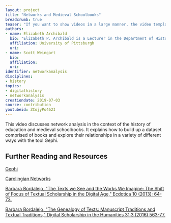 ```yaml
---
layout: project
title: "Networks and Medieval Schoolbooks"
breadcrumb: true
teaser: "If you want to show videos in a large manner, the video template is the right choice."
authors: 
- name: Elizabeth Archibald
  bio: "Elizabeth P. Archibald is a Lecturer in the Department of History at the University of Pittsburgh. Her research focuses on the history of education in medieval Europe and the history of the book, and she is the author of articles and chapters on these subjects as well as Ask the Past: Pertinent and Impertinent Advice from Yesteryear (2015)."
  affiliation: University of Pittsburgh
  uri:
- name: Scott Weingart
  bio:
  affiliation:
  uri:
identifier: networkanalysis
disciplines: 
- history
topics:
- digitalhistory
- networkanalysis
creationdate: 2019-07-03
source: contribution
youtubeid: ZCojyPo462I
---
```



This video discusses network analysis in the context of the history of education and medieval schoolbooks. It explains how to build up a dataset comprised of books and explore their relationships in a variety of different ways with the tool Gephi.

## Further Reading and Resources

[Gephi](https://gephi.org/)

[Carolingian Networks](https://digitalhumanities.duke.edu/projects/carolingian-networks)

[Barbara Bordalejo, "The Texts we See and the Works We Imagine: The Shift of Focus of Textual Scholarship in the Digital Age," Ecdotica 10 (2013): 64-73.](https://www.fundacionaquae.org/wp-content/uploads/2017/09/Ecdotica1.pdf)

[Barbara Bordalejo, "The Genealogy of Texts: Manuscript Traditions and Textual Traditions," Digital Scholarship in the Humanities 31:3 (2016) 563-77.](https://zenodo.org/record/2564257)

